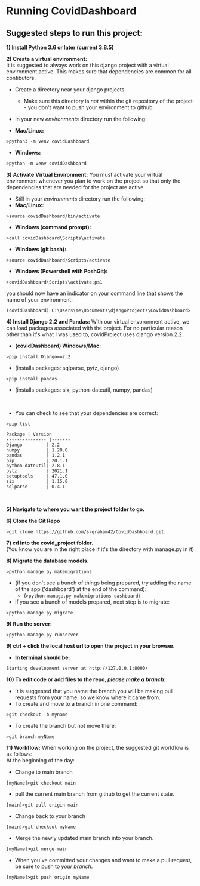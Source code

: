 # Running CovidDashboard

## Suggested steps to run this project:    

**1) Install Python 3.6 or later (current 3.8.5)**  

**2) Create a virtual environment:**  
It is suggested to always work on this django project with a virtual environment active.  This makes sure that dependencies are common for all contibutors.
- Create a directory near your django projects.
  - Make sure this directory is *not* within the git repository of the project - you don't want to push your environment to github.
- In your new *environments* directory run the following:

-  **Mac/Linux:**  
```
>python3 -m venv covidDashboard
```  
- **Windows:**    
```
>python -m venv covidDashboard
```


**3) Activate Virtual Environment:**
You must activate your virtual environment whenever you plan to work on the project so that only the dependencies that are needed for the project are active.
- Still in your *environments* directory run the following:
- **Mac/Linux:**  
```
>source covidDashboard/bin/activate
```
- **Windows (command prompt):**  
```
>call covidDashboard\Scripts\activate
```       
- **Windows (git bash):**  
```
>source covidDashboard/Scripts/activate
```  
-  **Windows (Powershell with PoshGit):**  
```
>covidDashboard\Scripts\activate.ps1
```  

you should now have an indicator on your command line that shows the name of your environment:
```
(covidDashboard) C:\Users\me\Documents\djangoProjects\CovidDashboard>
```  


**4) Install Django 2.2 and Pandas:**
With our virtual envoronment active, we can load packages associated with the project.  For no particular reason other than it's what I was used to, covidProject uses django version 2.2.
- **(covidDashboard) Windows/Mac:**  
```
>pip install Django==2.2
```
- (installs packages: sqlparse, pytz, django)  
```
>pip install pandas
```    
- (installs packages: six, python-dateutil, numpy, pandas)
<br/>

-  You can check to see that your dependencies are correct:  
```
>pip list

Package | Version
--------------- |-------
Django         | 2.2
numpy          | 1.20.0
pandas         | 1.2.1
pip            | 20.1.1
python-dateutil| 2.8.1
pytz           | 2021.1
setuptools     | 47.1.0
six            | 1.15.0
sqlparse       | 0.4.1
```

<br/>

**5) Navigate to where you want the project folder to go.**

**6) Clone the Git Repo**   
```
>git clone https://github.com/s-graham42/CovidDashboard.git
```

**7) cd into the covid_project folder.**  
(You know you are in the right place if it's the directory with manage.py in it)

**8)  Migrate the database models.**  
```
>python manage.py makemigrations
```

- (if you don't see a bunch of things being prepared, try adding the name of the app ('dashboard') at the end of the command):
    - (```>python manage.py makemigrations dashboard```)  
- if you see a bunch of models prepared, next step is to migrate:
```
>python manage.py migrate
```  

**9) Run the server:**  
```
>python manage.py runserver
```

**9) ctrl + click the local host url to open the project in your browser.**  
- **In terminal should be:**  
```
Starting development server at http://127.0.0.1:8000/
```

**10) To edit code or add files to the repo, _please make a branch_:**
-  It is suggested that you name the branch you will be making pull requests from your name, so we know where it came from.
-  To create and move to a branch in one command:
```
>git checkout -b myname
```
-  To create the branch but not move there:
```
>git branch myName
```
**11)  Workflow:**
When working on the project, the suggested git workflow is as follows:  
At the beginning of the day:
 - Change to main branch
 ```
 [myName]>git checkout main
 ```
 - pull the current main branch from github to get the current state.
 ```
 [main]>git pull origin main
 ```
 - Change back to your branch
 ```
 [main]>git checkout myName
 ```
 - Merge the newly updated main branch into your branch.
 ```
 [myName]>git merge main
 ```
 - When you've committed your changes and want to make a pull request, be sure to push to _your branch_.
 ```
 [myName]>git push origin myName
 ```

